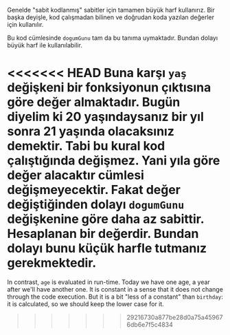 Genelde "sabit kodlanmış" sabitler için tamamen büyük harf kullanırız. Bir başka deyişle, kod çalışmadan bilinen ve doğrudan koda yazılan değerler için kullanılır.

Bu kod cümlesinde `dogumGunu` tam da bu tanıma uymaktadır. Bundan dolayı büyük harf ile kullanılabilir.

<<<<<<< HEAD
Buna karşı `yaş` değişkeni bir fonksiyonun çıktısına göre değer almaktadır. Bugün diyelim ki 20 yaşındaysanız bir yıl sonra 21 yaşında olacaksınız demektir. Tabi bu kural kod çalıştığında değişmez. Yani yıla göre değer alacaktır cümlesi değişmeyecektir. Fakat değer değiştiğinden dolayı `dogumGunu` değişkenine göre daha az sabittir. Hesaplanan bir değerdir. Bundan dolayı bunu küçük harfle tutmanız gerekmektedir.
=======
In contrast, `age` is evaluated in run-time. Today we have one age, a year after we'll have another one. It is constant in a sense that it does not change through the code execution. But it is a bit "less of a constant" than `birthday`: it is calculated, so we should keep the lower case for it.
>>>>>>> 29216730a877be28d0a75a459676db6e7f5c4834
